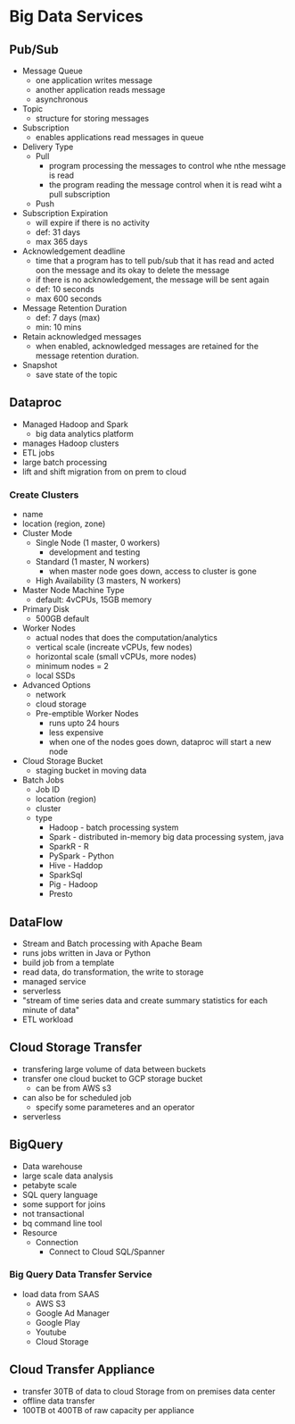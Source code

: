 # Big Data Services

## Pub/Sub

- Message Queue
  - one application writes message
  - another application reads message
  - asynchronous
- Topic
  - structure for storing messages
- Subscription
  - enables applications read messages in queue
- Delivery Type
  - Pull
    - program processing the messages to control whe nthe message is read
    - the program reading the message control when it is read wiht a pull subscription
  - Push
- Subscription Expiration
  - will expire if there is no activity
  - def: 31 days
  - max 365 days
- Acknowledgement deadline
  - time that a program has to tell pub/sub that it has read and acted oon the message and its okay to delete the message
  - if there is no acknowledgement, the message will be sent again
  - def: 10 seconds
  - max 600 seconds
- Message Retention Duration
  - def: 7 days (max)
  - min: 10 mins
- Retain acknowledged messages
  - when enabled, acknowledged messages are retained for the message retention duration.
- Snapshot
  - save state of the topic

## Dataproc

- Managed Hadoop and Spark
  - big data analytics platform
- manages Hadoop clusters
- ETL jobs
- large batch processing
- lift and shift migration from on prem to cloud

### Create Clusters

- name
- location (region, zone)
- Cluster Mode
  - Single Node (1 master, 0 workers)
    - development and testing
  - Standard (1 master, N workers)
    - when master node goes down, access to cluster is gone
  - High Availability (3 masters, N workers)
- Master Node Machine Type
  - default: 4vCPUs, 15GB memory
- Primary Disk
  - 500GB default
- Worker Nodes
  - actual nodes that does the computation/analytics
  - vertical scale (increate vCPUs, few nodes)
  - horizontal scale (small vCPUs, more nodes)
  - minimum nodes = 2
  - local SSDs
- Advanced Options
  - network
  - cloud storage
  - Pre-emptible Worker Nodes
    - runs upto 24 hours
    - less expensive
    - when one of the nodes goes down, dataproc will start a new node
- Cloud Storage Bucket
  - staging bucket in moving data
- Batch Jobs
  - Job ID
  - location (region)
  - cluster
  - type
    - Hadoop - batch processing system
    - Spark - distributed in-memory big data processing system, java
    - SparkR - R
    - PySpark - Python
    - Hive - Haddop
    - SparkSql
    - Pig - Hadoop
    - Presto

## DataFlow

- Stream and Batch processing with Apache Beam
- runs jobs written in Java or Python
- build job from a template
- read data, do transformation, the write to storage
- managed service
- serverless
- "stream of time series data and create summary statistics for each minute of data"
- ETL workload

## Cloud Storage Transfer

- transfering large volume of data between buckets
- transfer one cloud bucket to GCP storage bucket
  - can be from AWS s3
- can also be for scheduled job
  - specify some parameteres and an operator
- serverless

## BigQuery

- Data warehouse
- large scale data analysis
- petabyte scale
- SQL query language
- some support for joins
- not transactional
- bq command line tool
- Resource
  - Connection
    - Connect to Cloud SQL/Spanner

### Big Query Data Transfer Service

- load data from SAAS
  - AWS S3
  - Google Ad Manager
  - Google Play
  - Youtube
  - Cloud Storage


## Cloud Transfer Appliance

- transfer 30TB of data to cloud Storage from on premises data center
- offline data transfer
- 100TB ot 400TB of raw capacity per appliance